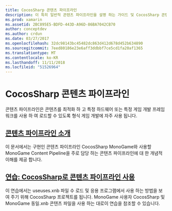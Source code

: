 ```yaml
---
title: CocosSharp 콘텐츠 파이프라인
description: 이 특히 일반적 콘텐츠 파이프라인을 설명 하는 가이드 및 CocosSharp 콘텐츠 파이프라인에 대 한 링크를 문서화 합니다.
ms.prod: xamarin
ms.assetid: 2BC895E5-BDFD-443D-A96D-86BA7042CB70
author: conceptdev
ms.author: crdun
ms.date: 03/27/2017
ms.openlocfilehash: 32dc98143bc45482dc863d412d678d452b634890
ms.sourcegitcommit: 7eed80186e23e6aff3ddbbf7ce5cd1fa20af1365
ms.translationtype: MT
ms.contentlocale: ko-KR
ms.lasthandoff: 11/11/2018
ms.locfileid: "51526964"
---
```

# <a name="cocossharp-content-pipeline"></a>CocosSharp 콘텐츠 파이프라인

콘텐츠 파이프라인은 콘텐츠를 최적화 하 고 특정 하드웨어 또는 특정 게임 개발 프레임 워크를 사용 하 여 로드할 수 있도록 형식 게임 개발에 자주 사용 됩니다.

##  <a name="introduction-to-content-pipelinesgraphics-gamescocossharpcontent-pipelineintroductionmd"></a>[콘텐츠 파이프라인 소개](~/graphics-games/cocossharp/content-pipeline/introduction.md)

이 문서에서는 구현인 콘텐츠 파이프라인 CocosSharp MonoGame와 사용할 MonoGame Content Pipeline을 주로 담당 하는 콘텐츠 파이프라인에 대 한 개념적 이해를 제공 합니다.

##  <a name="walkthrough--using-the-content-pipeline-with-cocossharpgraphics-gamescocossharpcontent-pipelinewalkthroughmd"></a>[연습: CocosSharp로 콘텐츠 파이프라인 사용](~/graphics-games/cocossharp/content-pipeline/walkthrough.md)

이 연습에서는 useuses.xnb 파일 수 로드 및 응용 프로그램에서 사용 하는 방법을 보여 주기 위해 CocosSharp 프로젝트를 됩니다.  MonoGame 사용자 CocosSharp 및 MonoGame 동일.xnb 콘텐츠 파일을 사용 하는 대로이 연습을 참조할 수 있습니다.  
